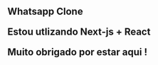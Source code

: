 <h2>Whatsapp Clone</>
   <br /> 
  <p>Estou utlizando Next-js + React</p>
  
  
 Muito obrigado por estar aqui !
